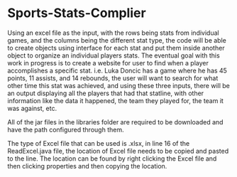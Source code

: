 # Sports-Stats-Complier

Using an excel file as the input, with the rows being stats from individual games, and the columns being the different stat type, the code will be able to create objects using interface for each stat and put them inside another object to organize an individual players stats. The eventual goal with this work in progress is to create a website for user to find when a player accomplishes a specific stat. i.e. Luka Doncic has a game where he has 45 points, 11 assists, and 14 rebounds, the user will want to search for what other time this stat was achieved, and using these three inputs, there will be an output displaying all the players that had that statline, with other information like the data it happened, the team they played for, the team it was against, etc.

All of the jar files in the libraries folder are required to be downloaded and have the path configured through them.

The type of Excel file that can be used is .xlsx, in line 16 of the ReadExcel.java file, the location of Excel file needs to be copied and pasted to the line. The location can be found by right clicking the Excel file and then clicking properties and then copying the location.
